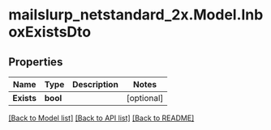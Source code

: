 # mailslurp_netstandard_2x.Model.InboxExistsDto

## Properties

Name | Type | Description | Notes
------------ | ------------- | ------------- | -------------
**Exists** | **bool** |  | [optional] 

[[Back to Model list]](../README#documentation-for-models) [[Back to API list]](../README#documentation-for-api-endpoints) [[Back to README]](../README)

